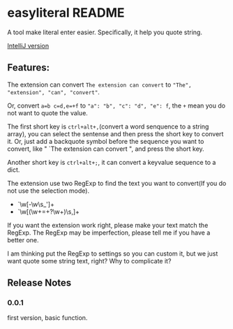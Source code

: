 # easyliteral README

A tool make literal enter easier. Specifically, it help you quote string.

[IntelliJ version](https://github.com/er3456qi/EasyLiteral)

## Features:

The extension can convert `The extension can convert` to `"The", "extension", "can", "convert"`.

Or, convert `a=b c=d,e=+f` to `"a": "b", "c": "d", "e": f`, the `+` mean you do not want to quote the value.

The first short key is `ctrl+alt+,`(convert a word senquence to a string array), you can select the sentense and then press the short key to convert it. Or, just add a backquote symbol before the sequence you want to convert, like " \`The extension can convert ", and press the short key.

Another short key is `ctrl+alt+;`, it can convert a keyvalue sequence to a dict.

The extension use two RegExp to find the text you want to convert(If you do not use the selection mode).

* \`\w[-\w\s_']+
* \`\w[(\w+=\+?\w+)\s,]+

If you want the extension work right, please make your text match the RegExp. The RegExp may be imperfection, please tell me if you have a better one.

I am thinking put the RegExp to settings so you can custom it, but we just want quote some string text, right? Why to complicate it?


## Release Notes

### 0.0.1

first version, basic function.
